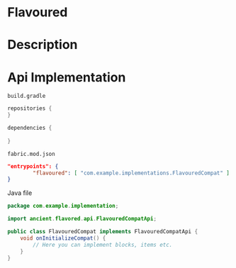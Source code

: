 # Flavoured

# Description

# Api Implementation

`build.gradle`

```gradle
repositories {
}

dependencies {
	
}
```

`fabric.mod.json`
```json
"entrypoints": {
		"flavoured": [ "com.example.implementations.FlavouredCompat" ]
}
```

Java file
```java
package com.example.implementation;

import ancient.flavored.api.FlavouredCompatApi;

public class FlavouredCompat implements FlavouredCompatApi {
    void onInitializeCompat() {
        // Here you can implement blocks, items etc.
    }
}

```
